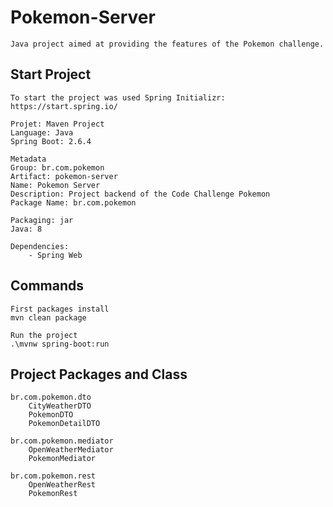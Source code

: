 
# Pokemon-Server

    Java project aimed at providing the features of the Pokemon challenge.

## Start Project

    To start the project was used Spring Initializr:
    https://start.spring.io/

    Projet: Maven Project
    Language: Java
    Spring Boot: 2.6.4

    Metadata
    Group: br.com.pokemon
    Artifact: pokemon-server
    Name: Pokemon Server
    Description: Project backend of the Code Challenge Pokemon
    Package Name: br.com.pokemon

    Packaging: jar
    Java: 8

    Dependencies:
        - Spring Web

## Commands

    First packages install
    mvn clean package

    Run the project
    .\mvnw spring-boot:run

## Project Packages and Class

    br.com.pokemon.dto
        CityWeatherDTO
        PokemonDTO
        PokemonDetailDTO

    br.com.pokemon.mediator
        OpenWeatherMediator
        PokemonMediator

    br.com.pokemon.rest
        OpenWeatherRest
        PokemonRest


